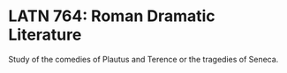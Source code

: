 # LATN 764: Roman Dramatic Literature

Study of the comedies of Plautus and Terence or the tragedies of Seneca.